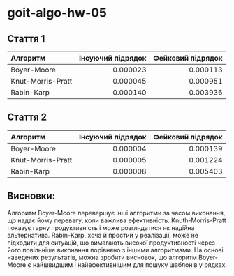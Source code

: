 # goit-algo-hw-05

## Стаття 1   

| Алгоритм           | Інсуючий підрядок | Фейковий підрядок |
|:-------------------|------------------:|------------------:|
| Boyer-Moore        |  0.000023         | 0.000113          |
| Knut-Morris-Pratt  |  0.000045         | 0.000951          |
| Rabin-Karp         |  0.000140         | 0.003936          |

## Стаття 2   

| Алгоритм           | Інсуючий підрядок | Фейковий підрядок |
|:-------------------|------------------:|------------------:|
| Boyer-Moore        |  0.000004         | 0.000139          |
| Knut-Morris-Pratt  |  0.000005         | 0.001224          |
| Rabin-Karp         |  0.000008         | 0.005403          |

## Висновки:   
Алгоритм Boyer-Moore перевершує інші алгоритми за часом виконання, що надає йому перевагу, коли важлива ефективність. Knuth-Morris-Pratt показує гарну продуктивність і може розглядатися як надійна альтернатива. Rabin-Karp, хоча й простий у реалізації, може не підходити для ситуацій, що вимагають високої продуктивності через його повільніше виконання порівняно з іншими алгоритмами. На основі наведених результатів, можна зробити висновок, що алгоритм Boyer-Moore є найшвидшим і найефективнішим для пошуку шаблонів у рядках.
